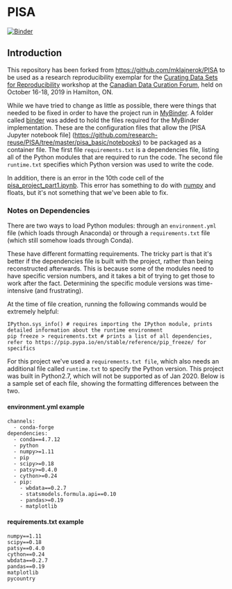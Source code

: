 # PISA

[![Binder](https://mybinder.org/badge_logo.svg)](https://mybinder.org/v2/gh/research-reuse/PISA/master?filepath=pisa_basic%2Fnotebooks%2Fpisa_project_part1.ipynb)

## Introduction

This repository has been forked from <https://github.com/mklajnerok/PISA> to be used as a research reproducibility exemplar for the [Curating Data Sets for Reproducibility](https://research-reuse.github.io/) workshop at the [Canadian Data Curation Forum](https://data-curation.github.io/), held on October 16-18, 2019 in Hamilton, ON.

While we have tried to change as little as possible, there were things that needed to be fixed in order to have the project run in [MyBinder](https://mybinder.org/). A folder called [binder](https://github.com/research-reuse/PISA/tree/master/binder) was added to hold the files required for the MyBinder implementation. These are the configuration files that allow the [PISA Jupyter notebook file] (https://github.com/research-reuse/PISA/tree/master/pisa_basic/notebooks) to be packaged as a container file. The first file `requirements.txt` is a dependencies file, listing all of the Python modules that are required to run the code. The second file `runtime.txt` specifies which Python version was used to write the code.

In addition, there is an error in the 10th code cell of the [pisa_project_part1.ipynb](https://github.com/research-reuse/PISA/tree/master/pisa_basic/notebooks). This error has something to do with [numpy](https://numpy.org/) and floats, but it's not something that we've been able to fix.

### Notes on Dependencies

There are two ways to load Python modules: through an `environment.yml` file (which loads through Anaconda) or through a `requirements.txt` file (which still somehow loads through Conda).

These have different formatting requirements. The tricky part is that it's better if the dependencies file is built with the project, rather than being reconstructed afterwards. This is because some of the modules need to have specific version numbers, and it takes a bit of trying to get those to work after the fact. Determining the specific module versions was time-intensive (and frustrating). 

At the time of file creation, running the following commands would be extremely helpful:
```
IPython.sys_info() # requires importing the IPython module, prints detailed information about the runtime environment
pip freeze > requirements.txt # prints a list of all dependencies, refer to https://pip.pypa.io/en/stable/reference/pip_freeze/ for specifics
```

For this project we've used a `requirements.txt file`, which also needs an additional file called `runtime.txt` to specify the Python version. This project was built in Python2.7, which will not be supported as of Jan 2020. Below is a sample set of each file, showing the formatting differences between the two.

#### environment.yml example

```
channels:
  - conda-forge
dependencies:
  - conda==4.7.12
  - python
  - numpy>=1.11
  - pip
  - scipy>=0.18
  - patsy>=0.4.0
  - cython>=0.24
  - pip:
    - wbdata==0.2.7
    - statsmodels.formula.api==0.10
    - pandas>=0.19
    - matplotlib
```

#### requirements.txt example

```
numpy==1.11
scipy==0.18
patsy==0.4.0
cython==0.24
wbdata==0.2.7
pandas==0.19
matplotlib
pycountry
```

